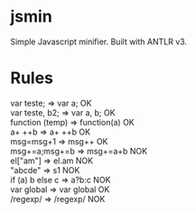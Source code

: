 jsmin
=====

Simple Javascript minifier. Built with ANTLR v3.

Rules
=====

var teste;	=>	var a;		OK <br>
var teste, b2; =>	var a, b;	OK <br>
function (temp)	=> function(a)	OK <br>
a+ ++b		=>	a+ ++b		OK <br>
msg=msg+1	=>	msg++		OK <br>
msg+=a;msg+=b	=> msg+=a+b	NOK <br>
el["am"]	=>	el.am		NOK <br>
"abcde"		=>	s1			NOK <br>
if (a) b else c =>	a?b:c		NOK <br>
var global	=>	var global	OK <br>
/regexp/	=> 	/regexp/	NOK <br>
